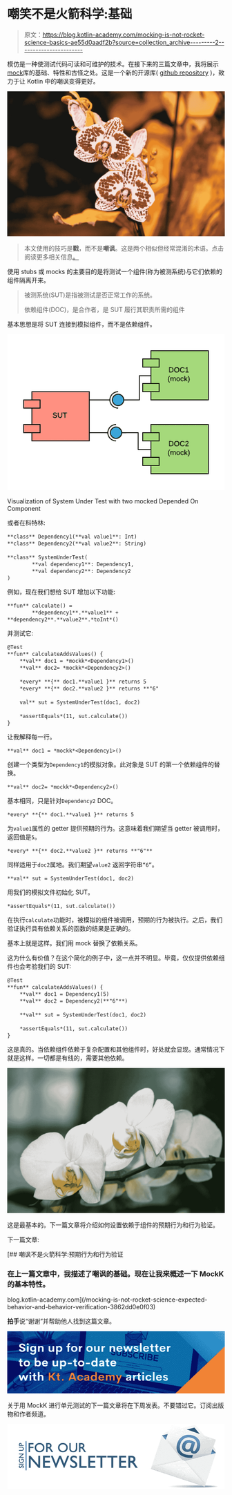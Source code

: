# 嘲笑不是火箭科学:基础

> 原文：<https://blog.kotlin-academy.com/mocking-is-not-rocket-science-basics-ae55d0aadf2b?source=collection_archive---------2----------------------->

模仿是一种使测试代码可读和可维护的技术。在接下来的三篇文章中，我将展示[mock](http://mockk.io)库的基础、特性和古怪之处。这是一个新的开源库( [github repository](https://github.com/oleksiyp/mockk) )，致力于让 Kotlin 中的嘲讽变得更好。

![](img/f3fa450bb7a96613717b84208d415612.png)

> 本文使用的技巧是**戳**，而不是**嘲讽**。这是两个相似但经常混淆的术语。点击阅读更多相关信息[。](https://martinfowler.com/articles/mocksArentStubs.html#TheDifferenceBetweenMocksAndStubs)

使用 stubs 或 mocks 的主要目的是将测试一个组件(称为被测系统)与它们依赖的组件隔离开来。

> 被测系统(SUT)是指被测试是否正常工作的系统。
> 
> 依赖组件(DOC)，是合作者，是 SUT 履行其职责所需的组件

基本思想是将 SUT 连接到模拟组件，而不是依赖组件。

![](img/b67728c2c956d7963ce1d4d890a636b7.png)

Visualization of System Under Test with two mocked Depended On Component

或者在科特林:

```
**class** Dependency1(**val value1**: Int)
**class** Dependency2(**val value2**: String)

**class** SystemUnderTest(
        **val dependency1**: Dependency1,
        **val dependency2**: Dependency2
)
```

例如，现在我们想给 SUT 增加以下功能:

```
**fun** calculate() = 
        **dependency1**.**value1** + **dependency2**.**value2**.*toInt*()
```

并测试它:

```
@Test
**fun** calculateAddsValues() {
    **val** doc1 = *mockk*<Dependency1>()
    **val** doc2= *mockk*<Dependency2>()

    *every* **{** doc1.**value1 }** returns 5
    *every* **{** doc2.**value2 }** returns **"6"

    val** sut = SystemUnderTest(doc1, doc2)

    *assertEquals*(11, sut.calculate())
}
```

让我解释每一行。

```
**val** doc1 = *mockk*<Dependency1>()
```

创建一个类型为`Dependency1`的模拟对象。此对象是 SUT 的第一个依赖组件的替换。

```
**val** doc2= *mockk*<Dependency2>()
```

基本相同，只是针对`Dependency2` DOC。

```
*every* **{** doc1.**value1 }** returns 5
```

为`value1`属性的 getter 提供预期的行为。这意味着我们期望当 getter 被调用时，返回值是`5`。

```
*every* **{** doc2.**value2 }** returns **"6"**
```

同样适用于`doc2`属地。我们期望`value2` 返回字符串`“6”`。

```
**val** sut = SystemUnderTest(doc1, doc2)
```

用我们的模拟文件初始化 SUT。

```
*assertEquals*(11, sut.calculate())
```

在执行`calculate`功能时，被模拟的组件被调用，预期的行为被执行。之后，我们验证执行具有依赖关系的函数的结果是正确的。

基本上就是这样。我们用 mock 替换了依赖关系。

这为什么有价值？在这个简化的例子中，这一点并不明显。毕竟，仅仅提供依赖组件也会考验我们的 SUT:

```
@Test
**fun** calculateAddsValues() {
    **val** doc1 = Dependency1(5)
    **val** doc2 = Dependency2(**"6"**)

    **val** sut = SystemUnderTest(doc1, doc2)

    *assertEquals*(11, sut.calculate())
}
```

这是真的。当依赖组件依赖于复杂配置和其他组件时，好处就会显现。通常情况下就是这样。一切都是有线的，需要其他依赖。

![](img/14ea8d65a76110d4f040e88267196d5b.png)

这是最基本的。下一篇文章将介绍如何设置依赖于组件的预期行为和行为验证。

下一篇文章:

[](/mocking-is-not-rocket-science-expected-behavior-and-behavior-verification-3862dd0e0f03) [## 嘲讽不是火箭科学:预期行为和行为验证

### 在上一篇文章中，我描述了嘲讽的基础。现在让我来概述一下 MockK 的基本特性。

blog.kotlin-academy.com](/mocking-is-not-rocket-science-expected-behavior-and-behavior-verification-3862dd0e0f03) 

**拍手**说“谢谢”并帮助他人找到这篇文章。

[![](img/7cc3e53c80b722128adb3c22f527646e.png)](https://kt.academy/article)

关于用 MockK 进行单元测试的下一篇文章将在下周发表。不要错过它。订阅出版物和作者频道。

[![](img/5ce68714efe3efc036e06786166954ff.png)](http://eepurl.com/diMmGv)
